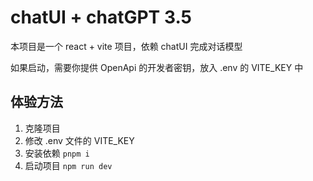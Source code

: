 # chatUI + chatGPT 3.5

本项目是一个 react + vite 项目，依赖 chatUI 完成对话模型

如果启动，需要你提供 OpenApi 的开发者密钥，放入 .env 的 VITE_KEY 中

## 体验方法

1. 克隆项目
2. 修改 .env 文件的 VITE_KEY
3. 安装依赖 `pnpm i`
4. 启动项目 `npm run dev`
